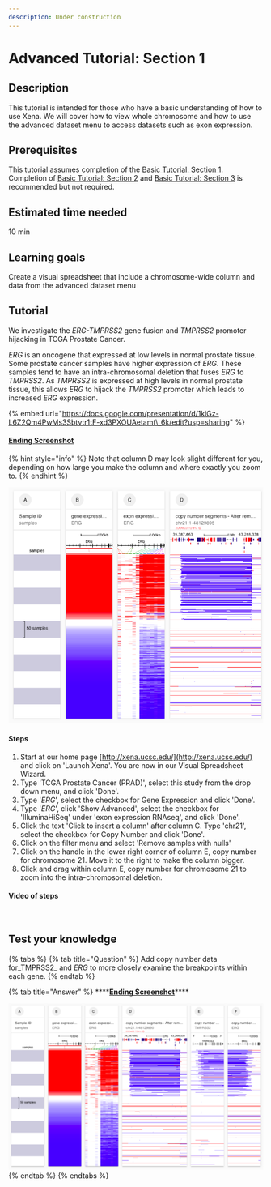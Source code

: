 ```yaml
---
description: Under construction
---
```


# Advanced Tutorial: Section 1

## Description <a id="description"></a>

This tutorial is intended for those who have a basic understanding of how to use Xena. We will cover how to view whole chromosome and how to use the advanced dataset menu to access datasets such as exon expression.

## Prerequisites <a id="prerequisites"></a>

This tutorial assumes completion of the [Basic Tutorial: Section 1](https://app.gitbook.com/@ucsc-xena/s/project/tutorials/basic-tutorial-section-1). Completion of [Basic Tutorial: Section 2](https://app.gitbook.com/@ucsc-xena/s/project/tutorials/basic-tutorial-section-2) and [Basic Tutorial: Section 3](basic-tutorial-section-3.md) is recommended but not required. 

## Estimated time needed <a id="estimated-time-needed"></a>

10 min‌

## Learning goals <a id="learning-goals"></a>

Create a visual spreadsheet that include a chromosome-wide column and data from the advanced dataset menu

## Tutorial <a id="tutorial"></a>

We investigate the _ERG-TMPRSS2_ gene fusion and _TMPRSS2_ promoter hijacking in TCGA Prostate Cancer.

_ERG_ is an oncogene that expressed at low levels in normal prostate tissue. Some prostate cancer samples have higher expression of _ERG_. These samples tend to have an intra-chromosomal deletion that fuses _ERG_ to _TMPRSS2_. As _TMPRSS2_ is expressed at high levels in normal prostate tissue, this allows _ERG_ to hijack the _TMPRSS2_ promoter which leads to increased _ERG_ expression.

{% embed url="https://docs.google.com/presentation/d/1kiGz-L6Z2Qm4PwMs3Sbtvtr1tF-xd3PXOUAetamt\_6k/edit?usp=sharing" %}

#### [​Ending Screenshot​](https://xenabrowser.net/?bookmark=6ea137951fb4ddad4c8a6baaac3914f4) <a id="ending-screenshot"></a>

{% hint style="info" %}
Note that column D may look slight different for you, depending on how large you make the column and where exactly you zoom to.‌
{% endhint %}

![](../.gitbook/assets/screen-shot-2021-06-10-at-12.46.32-pm.png)

#### Steps <a id="steps"></a>

1. Start at our home page [http://xena.ucsc.edu/](http://xena.ucsc.edu/) and click on 'Launch Xena'. You are now in our Visual Spreadsheet Wizard.
2. Type 'TCGA Prostate Cancer \(PRAD\)', select this study from the drop down menu, and click 'Done'.
3. Type '_ERG_', select the checkbox for Gene Expression and click 'Done'.
4. Type '_ERG_', click 'Show Advanced', select the checkbox for 'IlluminaHiSeq' under 'exon expression RNAseq', and click 'Done'.
5. Click the text 'Click to insert a column' after column C. Type 'chr21', select the checkbox for Copy Number and click 'Done'.
6. Click on the filter menu and select 'Remove samples with nulls'
7. Click on the  handle in the lower right corner of column E, copy number for chromosome 21. Move it to the right to make the column bigger. 
8. Click and drag within column E, copy number for chromosome 21 to zoom into the intra-chromosomal deletion.

#### Video of steps <a id="video-of-steps"></a>

‌

## Test your knowledge <a id="test-your-knowledge"></a>

{% tabs %}
{% tab title="Question" %}
Add copy number data for_TMPRSS2_ and _ERG_ to more closely examine the breakpoints within each gene.
{% endtab %}

{% tab title="Answer" %}
\*\*\*\*[**Ending Screenshot**](https://xenabrowser.net/?bookmark=a8efad0aae4e396aa2aa1ae06a7ddf12)\*\*\*\*

![](../.gitbook/assets/screen-shot-2021-06-10-at-12.49.41-pm.png)
{% endtab %}
{% endtabs %}

